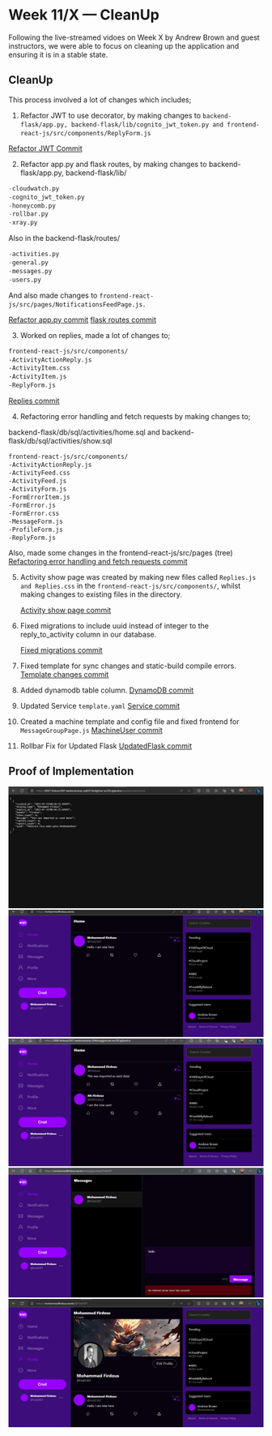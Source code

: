 # Week 11/X — CleanUp 

Following the live-streamed vidoes on Week X by Andrew Brown and guest instructors, we were able to focus on cleaning up the application and ensuring it is in a stable state.

## CleanUp
This process involved a lot of changes which includes;

1. Refactor JWT to use decorator, by making changes to `backend-flask/app.py, backend-flask/lib/cognito_jwt_token.py and frontend-react-js/src/components/ReplyForm.js`

[Refactor JWT Commit](https://github.com/Firdous2307/aws-bootcamp-cruddur-2023/commit/42bee47ef64a7cb893336a489b2be1fbc5ff348e#diff-0014cc1f7ffd53e63ff797f0f2925a994fbd6797480d9ca5bbc5dc65f1b56438)

2. Refactor app.py and flask routes, by making changes to backend-flask/app.py, backend-flask/lib/

```python
-cloudwatch.py
-cognito_jwt_token.py
-honeycomb.py
-rollbar.py
-xray.py
```
Also in the backend-flask/routes/

```python
-activities.py
-general.py
-messages.py
-users.py
```

And also made changes to `frontend-react-js/src/pages/NotificationsFeedPage.js.`

[Refactor app.py commit](https://github.com/Firdous2307/aws-bootcamp-cruddur-2023/commit/add66069de6db39fdc41857db9f1aa7cd5d5ae3a)
[flask routes commit](https://github.com/Firdous2307/aws-bootcamp-cruddur-2023/commit/e28c0f0f6a79c496597a49d220ed802f94f18da6)

3. Worked on replies, made a lot of changes to;

```sh
frontend-react-js/src/components/
-ActivityActionReply.js
-ActivityItem.css
-ActivityItem.js
-ReplyForm.js
```
[Replies commit](https://github.com/Firdous2307/aws-bootcamp-cruddur-2023/commit/0489574cfac0ab50feeb6d12a933a6399b2505c9)

4. Refactoring error handling and fetch requests by making changes to;

backend-flask/db/sql/activities/home.sql and backend-flask/db/sql/activities/show.sql

```
frontend-react-js/src/components/
-ActivityActionReply.js
-ActivityFeed.css
-ActivityFeed.js
-ActivityForm.js
-FormErrorItem.js
-FormError.js
-FormError.css
-MessageForm.js
-ProfileForm.js
-ReplyForm.js
```
Also, made some changes in the frontend-react-js/src/pages (tree)
  [Refactoring error handling and fetch requests commit](https://github.com/Firdous2307/aws-bootcamp-cruddur-2023/commit/2195586a8029913dae4f83a2beed2e1790a1beb6)

5. Activity show page was created by making new files called `Replies.js and Replies.css` in the `frontend-react-js/src/components/`, whilst making changes to existing files in the directory.

     [Activity show page commit](https://github.com/Firdous2307/aws-bootcamp-cruddur-2023/commit/8d7f15092c73e6238a637f7f1bcfb6e1e46a2391)

6. Fixed migrations to include uuid instead of integer to the reply_to_activity column in our database.
   
     [Fixed migrations commit](https://github.com/Firdous2307/aws-bootcamp-cruddur-2023/commit/261eeb7c6335bed022c769a74399eb7c971694f3)

7. Fixed template for sync changes and static-build compile errors.
    [Template changes commit](https://github.com/Firdous2307/aws-bootcamp-cruddur-2023/commit/46409ac3433c5e32c28baab633d870ec001fcbbb)

8. Added dynamodb table column.
  [DynamoDB commit](https://github.com/Firdous2307/aws-bootcamp-cruddur-2023/commit/e0b095d07c459b72366c221547835e87585cf89d)

9. Updated Service `template.yaml`
  [Service commit](https://github.com/Firdous2307/aws-bootcamp-cruddur-2023/commit/0a031999fa4325b6082f3f07916f148ad560696d)
  
10. Created a machine template and config file and fixed frontend for `MessageGroupPage.js`
  [MachineUser commit](https://github.com/Firdous2307/aws-bootcamp-cruddur-2023/commit/130024095c88b1b4522d26cc07b4d6f1707718b3)

11. Rollbar Fix for Updated Flask
  [UpdatedFlask commit](https://github.com/Firdous2307/aws-bootcamp-cruddur-2023/commit/7a154b196752119ddbcaa85e999d49757fa8826b)


## Proof of Implementation
![Image of Activities-Backend](assets/week%2011/backend%20activities.png)
![Image of Home Prod](assets/week%2011/home%20prod.png)
![Image of Local Home](assets/week%2011/local%20home.png)
![Image of MessageProd](assets/week%2011/new%20message%20prod.png)
![Image of ProfileProd](assets/week%2011/profile%20prod.png)
